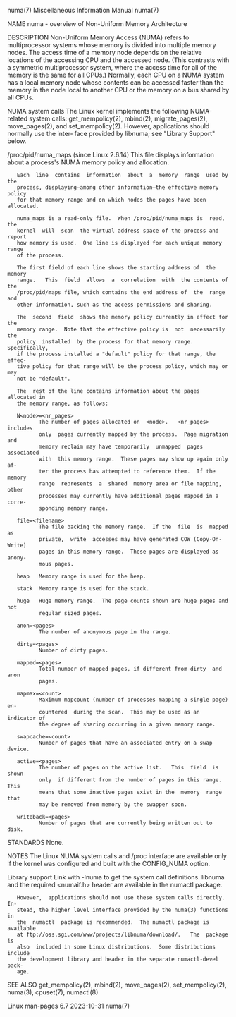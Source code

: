 numa(7)                Miscellaneous Information Manual                numa(7)

NAME
       numa - overview of Non-Uniform Memory Architecture

DESCRIPTION
       Non-Uniform Memory Access (NUMA) refers to multiprocessor systems whose
       memory  is  divided  into  multiple memory nodes.  The access time of a
       memory node depends on the relative locations of the accessing CPU  and
       the  accessed  node.   (This  contrasts with a symmetric multiprocessor
       system, where the access time for all of the memory is the same for all
       CPUs.)  Normally, each CPU on a NUMA system has  a  local  memory  node
       whose contents can be accessed faster than the memory in the node local
       to another CPU or the memory on a bus shared by all CPUs.

   NUMA system calls
       The  Linux  kernel  implements the following NUMA-related system calls:
       get_mempolicy(2),  mbind(2),   migrate_pages(2),   move_pages(2),   and
       set_mempolicy(2).  However, applications should normally use the inter‐
       face provided by libnuma; see "Library Support" below.

   /proc/pid/numa_maps (since Linux 2.6.14)
       This file displays information about a process's NUMA memory policy and
       allocation.

       Each  line  contains  information  about  a  memory  range  used by the
       process, displaying—among other information—the effective memory policy
       for that memory range and on which nodes the pages have been allocated.

       numa_maps is a read-only file.  When /proc/pid/numa_maps is  read,  the
       kernel  will  scan  the virtual address space of the process and report
       how memory is used.  One line is displayed for each unique memory range
       of the process.

       The first field of each line shows the starting address of  the  memory
       range.   This  field  allows  a  correlation  with  the contents of the
       /proc/pid/maps file, which contains the end address of  the  range  and
       other information, such as the access permissions and sharing.

       The  second  field  shows the memory policy currently in effect for the
       memory range.  Note that the effective policy is  not  necessarily  the
       policy  installed  by the process for that memory range.  Specifically,
       if the process installed a "default" policy for that range, the  effec‐
       tive policy for that range will be the process policy, which may or may
       not be "default".

       The  rest of the line contains information about the pages allocated in
       the memory range, as follows:

       N<node>=<nr_pages>
              The number of pages allocated on  <node>.   <nr_pages>  includes
              only  pages currently mapped by the process.  Page migration and
              memory reclaim may have temporarily  unmapped  pages  associated
              with  this memory range.  These pages may show up again only af‐
              ter the process has attempted to reference them.  If the  memory
              range  represents  a  shared  memory area or file mapping, other
              processes may currently have additional pages mapped in a corre‐
              sponding memory range.

       file=<filename>
              The file backing the memory range.  If the  file  is  mapped  as
              private,  write  accesses may have generated COW (Copy-On-Write)
              pages in this memory range.  These pages are displayed as anony‐
              mous pages.

       heap   Memory range is used for the heap.

       stack  Memory range is used for the stack.

       huge   Huge memory range.  The page counts shown are huge pages and not
              regular sized pages.

       anon=<pages>
              The number of anonymous page in the range.

       dirty=<pages>
              Number of dirty pages.

       mapped=<pages>
              Total number of mapped pages, if different from dirty  and  anon
              pages.

       mapmax=<count>
              Maximum mapcount (number of processes mapping a single page) en‐
              countered  during the scan.  This may be used as an indicator of
              the degree of sharing occurring in a given memory range.

       swapcache=<count>
              Number of pages that have an associated entry on a swap device.

       active=<pages>
              The number of pages on the active list.   This  field  is  shown
              only  if different from the number of pages in this range.  This
              means that some inactive pages exist in the  memory  range  that
              may be removed from memory by the swapper soon.

       writeback=<pages>
              Number of pages that are currently being written out to disk.

STANDARDS
       None.

NOTES
       The  Linux  NUMA system calls and /proc interface are available only if
       the kernel was configured and built with the CONFIG_NUMA option.

   Library support
       Link with -lnuma to get the system call definitions.  libnuma  and  the
       required <numaif.h> header are available in the numactl package.

       However,  applications should not use these system calls directly.  In‐
       stead, the higher level interface provided by the numa(3) functions  in
       the  numactl  package is recommended.  The numactl package is available
       at ftp://oss.sgi.com/www/projects/libnuma/download/.   The  package  is
       also  included in some Linux distributions.  Some distributions include
       the development library and header in the separate numactl-devel  pack‐
       age.

SEE ALSO
       get_mempolicy(2),  mbind(2),  move_pages(2), set_mempolicy(2), numa(3),
       cpuset(7), numactl(8)

Linux man-pages 6.7               2023-10-31                           numa(7)
